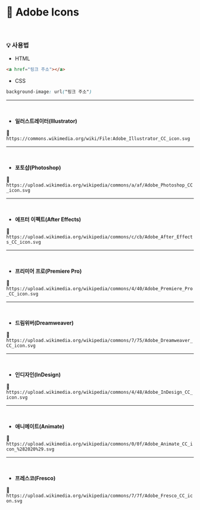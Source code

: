 # 🧡 Adobe Icons
<br>

### 💡 사용법<br>

* HTML
```html
<a href="링크 주소"></a>
```
* CSS
```css
background-image: url("링크 주소")
```

* * *
<br>

* **일러스트레이터(Illustrator)**

🔗 `https://commons.wikimedia.org/wiki/File:Adobe_Illustrator_CC_icon.svg`

* * *
<br>

* **포토샵(Photoshop)**

🔗 `https://upload.wikimedia.org/wikipedia/commons/a/af/Adobe_Photoshop_CC_icon.svg`

* * *
<br>

* **에프터 이펙트(After Effects)**

🔗 `https://upload.wikimedia.org/wikipedia/commons/c/cb/Adobe_After_Effects_CC_icon.svg`

* * *
<br>

* **프리미어 프로(Premiere Pro)**

🔗 `https://upload.wikimedia.org/wikipedia/commons/4/40/Adobe_Premiere_Pro_CC_icon.svg`

* * *
<br>

* **드림위버(Dreamweaver)**

🔗 `https://upload.wikimedia.org/wikipedia/commons/7/75/Adobe_Dreamweaver_CC_icon.svg`

* * *
<br>

* **인디자인(InDesign)**

🔗 `https://upload.wikimedia.org/wikipedia/commons/4/48/Adobe_InDesign_CC_icon.svg`

* * *
<br>

* **애니메이트(Animate)**

🔗 `https://upload.wikimedia.org/wikipedia/commons/0/0f/Adobe_Animate_CC_icon_%282020%29.svg`

* * *
<br>

* **프레스코(Fresco)**

🔗 `https://upload.wikimedia.org/wikipedia/commons/7/7f/Adobe_Fresco_CC_icon.svg`
